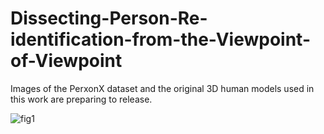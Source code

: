 # Dissecting-Person-Re-identification-from-the-Viewpoint-of-Viewpoint
Images of the PerxonX dataset and the original 3D human models used in this work are preparing to release.

![fig1](Dissecting-Person-Re-identification-from-the-Viewpoint-of-Viewpoint/images/fig1.jpg)  

